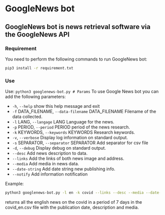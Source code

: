 # GoogleNews bot
## GoogleNews bot is news retrieval software via the GoogleNews API


### Requirement
You need to perform the following commands to run GoogleNews bot:
```bash
pip3 install -r requirement.txt
```
### Use
Use: `python3 googlenews-bot.py # Params`
To use Google News bot you can add the following parameters:
  * `-h`, `--help`            show this help message and exit
  * `-f` DATA_FILENAME, `--data-filename` DATA_FILENAME Filename of the data collected.
  * `-l` LANG, `--langage` LANG Language for the news.
  * `-p` PERIOD, `--period` PERIOD period of the news research.
  * `-k` KEYWORDS, `--keywords` KEYWORDS  Research keywords.
  * `-v`, `--verbose`         Display log information on standard output.
  * `-s` SEPARATOR, `--separator` SEPARATOR Add separator for csv file
  * `-d`, `--debug`           Display debug on standard output.
  * `--desc`                Add news description to data.
  * `--links`               Add the links of both news image and address.
  * `--media`               Add media in news data.
  * `--date-string`         Add date string new publishing info.
  * `--notify`              Add information notification

Example:

```bash
python3 googlenews-bot.py -l en -k covid --links --desc --media --date-string -f covid_en.csv -p 7d 
```

returns all the english news on the covid in a period of 7 days in the covid_en.csv file with the publication date, description and media.

